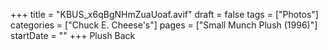 +++
title = "KBUS_x6qBgNHmZuaUoaf.avif"
draft = false
tags = ["Photos"]
categories = ["Chuck E. Cheese's"]
pages = ["Small Munch Plush (1996)"]
startDate = ""
+++
Plush Back
